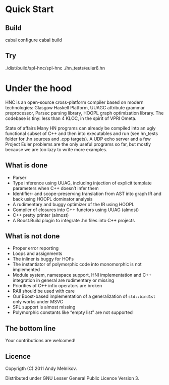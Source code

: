 # Quick Start

## Build
cabal configure
cabal build

## Try
./dist/build/spl-hnc/spl-hnc ./hn_tests/euler6.hn

# Under the hood

HNC is an open-source cross-platform compiler based on modern technologies: Glasgow Haskell Platform, UUAGC attribute grammar preprocessor, Parsec parsing library, HOOPL graph optimization library. The codebase is tiny: less than 4 KLOC, in the spirit of VPRI Ometa.

State of affairs
Many HN programs can already be compiled into an ugly functional subset of C++ and then into executables and run (see hn_tests folder for .hn sources and .cpp targets). 
A UDP echo server and a few Project Euler problems are the only useful programs so far, but mostly because we are too lazy to write more examples.

## What is done

- Parser
- Type inference using UUAG, including injection of explicit template parameters when C++ doesn’t infer them
- Identifier- and scope-preserving translation from AST into graph IR and back using HOOPL dominator analysis
- A rudimentary and buggy optimizer of the IR using HOOPL
- Compiler of closures into C++ functors using UUAG (almost)
- C++ pretty printer (almost)
- A Boost.Build plugin to integrate .hn files into C++ projects

## What is not done

- Proper error reporting
- Loops and assignments
- The inliner is buggy for HOFs
- The instantiator of polymorphic code into monomorphic is not implemented
- Module system, namespace support, HNI implementation and C++ integration in general are rudimentary or missing
- Priorities of C++ infix operators are broken
- RAII should be used with care
- Our Boost-based implementation of a generalization of <code>std::bind1st</code> only works under MSVC
- SPL support is almost missing
- Polymorphic constants like “empty list” are not supported

## The bottom line
Your contributions are welcomed! 

## Licence
Copyrigth (C) 2011 Andy Melnikov.

Distributed under GNU Lesser General Public Licence Version 3.

